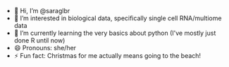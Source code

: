 - 👋 Hi, I’m @saraglbr
- 👀 I’m interested in biological data, specifically single cell RNA/multiome data
- 🌱 I’m currently learning the very basics about python (I've mostly just done R until now)
- 😄 Pronouns: she/her
- ⚡ Fun fact: Christmas for me actually means going to the beach!
<!---
saraglbr/saraglbr is a ✨ special ✨ repository because its `README.md` (this file) appears on your GitHub profile.
You can click the Preview link to take a look at your changes.
--->
